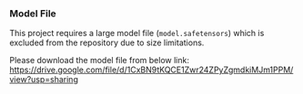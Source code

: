 ### Model File
This project requires a large model file (`model.safetensors`) which is excluded from the repository due to size limitations. 

Please download the model file from below link:
https://drive.google.com/file/d/1CxBN9tKQCE1Zwr24ZPyZgmdkiMJm1PPM/view?usp=sharing 
